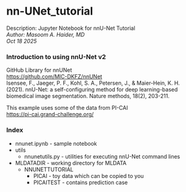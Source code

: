 # nn-UNet_tutorial
Description: Jupyter Notebook for nnU-Net Tutorial  
*Author: Masoom A. Haider, MD*  
*Oct 18 2025*  

### Introduction to using nnU-Net v2
GitHub Library for nnUNet  
https://github.com/MIC-DKFZ/nnUNet  
Isensee, F., Jaeger, P. F., Kohl, S. A., Petersen, J., & Maier-Hein, K. H. (2021). nnU-Net: a self-configuring 
method for deep learning-based biomedical image segmentation. Nature methods, 18(2), 203-211.

This example uses some of the data from PI-CAI  
https://pi-cai.grand-challenge.org/

### Index
- nnunet.ipynb - sample notebook  
- utils
  - nnunetutils.py - utilities for executing nnU-Net command lines  
- MLDATADIR - working directory for MLDATA
  - NNUNETTUTORIAL
    - PICAI - toy data which can be copied to you 
    - PICAITEST - contains prediction case